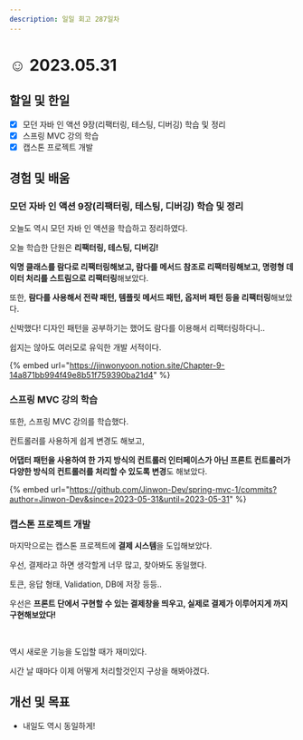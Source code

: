 ```yaml
---
description: 일일 회고 287일차
---
```


# ☺ 2023.05.31

## 할일 및 한일&#x20;

* [x] 모던 자바 인 액션 9장(리팩터링, 테스팅, 디버깅) 학습 및 정리&#x20;
* [x] 스프링 MVC 강의 학습&#x20;
* [x] 캡스톤 프로젝트 개발&#x20;

## 경험 및 배움&#x20;

### 모던 자바 인 액션 9장(리팩터링, 테스팅, 디버깅) 학습 및 정리&#x20;

오늘도 역시 모던 자바 인 액션을 학습하고 정리하였다.

오늘 학습한 단원은 **리팩터링, 테스팅, 디버깅!**

**익명 클래스를 람다로 리팩터링해보고, 람다를 메서드 참조로 리팩터링해보고, 명령형 데이터 처리를 스트림으로 리팩터링**해보았다.

또한, **람다를 사용해서 전략 패턴, 템플릿 메서드 패턴, 옵저버 패턴 등을 리팩터링**해보았다.

신박했다! 디자인 패턴을 공부하기는 했어도 람다를 이용해서 리팩터링하다니..

쉽지는 않아도 여러모로 유익한 개발 서적이다.

{% embed url="https://jinwonyoon.notion.site/Chapter-9-14a871bb994f49e8b51f759390ba21d4" %}

### 스프링 MVC 강의 학습&#x20;

또한, 스프링 MVC 강의를 학습했다.

컨트롤러를 사용하게 쉽게 변경도 해보고,

**어댑터 패턴을 사용하여 한 가지 방식의 컨트롤러 인터페이스가 아닌 프론트 컨트롤러가 다양한 방식의 컨트롤러를 처리할 수 있도록 변경**도 해보았다.

{% embed url="https://github.com/Jinwon-Dev/spring-mvc-1/commits?author=Jinwon-Dev&since=2023-05-31&until=2023-05-31" %}

### 캡스톤 프로젝트 개발&#x20;

마지막으로는 캡스톤 프로젝트에 **결제 시스템**을 도입해보았다.

우선, 결제라고 하면 생각할게 너무 많고, 찾아봐도 동일했다.

토큰, 응답 형태, Validation, DB에 저장 등등..

우선은 **프론트 단에서 구현할 수 있는 결제창을 띄우고, 실제로 결제가 이루어지게 까지 구현해보았다!**

<figure><img src="../.gitbook/assets/스크린샷 2023-06-01 오전 12.51.22.png" alt=""><figcaption></figcaption></figure>

역시 새로운 기능을 도입할 때가 재미있다.&#x20;

시간 날 때마다 이제 어떻게 처리할것인지 구상을 해봐야겠다.&#x20;

## 개선 및 목표&#x20;

* 내일도 역시 동일하게!&#x20;
